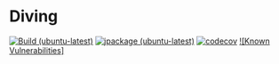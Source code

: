 # Diving
[![Build (ubuntu-latest)](https://github.com/slaclau/Diving/actions/workflows/build.yml/badge.svg)](https://github.com/slaclau/Diving/actions/workflows/gradle.yml)
[![jpackage (ubuntu-latest)](https://github.com/slaclau/Diving/actions/workflows/jpackage.yml/badge.svg)](https://github.com/slaclau/Diving/actions/workflows/jpackage.yml)
[![codecov](https://codecov.io/gh/slaclau/Diving/branch/main/graph/badge.svg?token=VRSKEFK0C1)](https://codecov.io/gh/slaclau/Diving)
[![Known Vulnerabilities]](https://snyk.io/test/github/slaclau/Diving/badge.svg)
